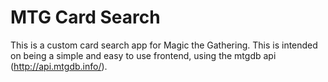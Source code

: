 # MTG Card Search

This is a custom card search app for Magic the Gathering. This is intended on being a simple and easy to use frontend, using the mtgdb api (http://api.mtgdb.info/).